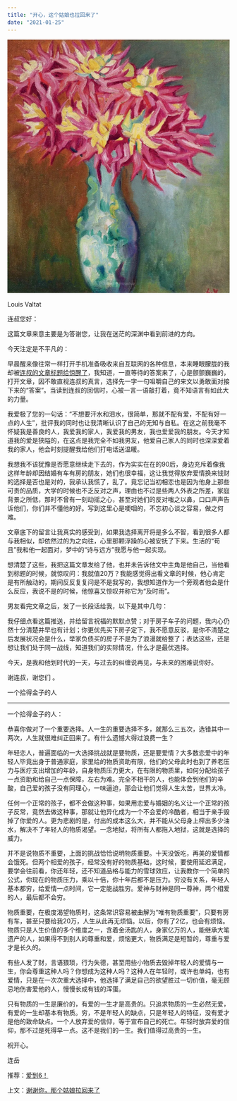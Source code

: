 ```yaml
---
title: "开心，这个姑娘也拉回来了"
date: "2021-01-25"
---
```


![连岳文章](images/连岳文章picture-27.jpg)

Louis Valtat  

  

连叔您好：

  

这篇文章来意主要是为答谢您，让我在迷茫的深渊中看到前进的方向。

  

今天注定是不平凡的：

  

早晨醒来像往常一样打开手机准备吸收来自互联网的各种信息，本来睡眼朦胧的我却被[连叔的文章标题给惊醒了](http://mp.weixin.qq.com/s?__biz=MjM5NDU0Mjk2MQ==&mid=2651675949&idx=1&sn=6683ae68503078e33d86a3ff94c2cf26&chksm=bd7fd9338a08502520235cae01c5b0bda3757c6a69e1fd9a4f315914e6fd72634ea5b3bd1c8f&scene=21#wechat_redirect)，我知道，一直等待的答案来了，心是颤颤巍巍的，打开文章，因不敢直视连叔的真言，选择先一字一句咀嚼自己的来文以勇敢面对接下来的“答案”。当读到连叔的回信时，心被一言一语敲打着，竟不知语言有如此大的力量。

  

我爱极了您的一句话：“不想要汗水和泪水，很简单，那就不配有爱，不配有好一点的人生”，批评我的同时也让我清晰认识了自己的无知与自私。在这之前我毫不怀疑我是善良的人，我爱我的家人，我爱我的男友，我也爱爱我的朋友。今天才知道我的爱是狭隘的，在这点是我完全不如我男友，他爱自己家人的同时也深深爱着我的家人，他会时刻提醒我给他们打电话送温暖。

  

我想我不该犹豫是否愿意继续走下去的，作为实实在在的90后，身边充斥着像我这样年龄却因结婚有车有房的朋友，她们也很幸福，这让我觉得放弃爱情换来钱财的选择是否也是对的，我承认我慌了，乱了。竟忘记当初相恋也是因为他身上那些可贵的品质，大学的时候也不乏反对之声，理由也不过是些两人外表之所差，家庭背景之所低，那时不曾有一刻动摇之心，甚至对她们的反对嗤之以鼻，口口声声告诉他们，你们并不懂他的好。写到这里心是哽咽的，不忘初心谈之容易，做之何难。

  

文章底下的留言让我真实的感受到，如果我选择离开将是多么不智，看到很多人都与我相似，却依然过的为之向往，心里那颗浮躁的心被安抚了下来。生活的“苟且”我和他一起面对，梦中的“诗与远方”我愿与他一起实现。

  

想清楚了这些，我把这篇文章发给了他，也并未告诉他文中主角是他自己，当他看到标题的时候，就惊叹问：我就值20万？我能感觉得出看文章的时候，他心肯定是有所触动的，期间反反复复问是不是我写的，我想知道作为一个旁观者他会是什么反应，我说不是的时候，他惊喜又惊叹并称它为“及时雨”。

  

男友看完文章之后，发了一长段话给我，以下是其中几句：

  

我仔细点看这篇推送，并给留言祝福的默默点赞；对于房子车子的问题，我内心仍然十分清楚并早也有计划；你更优先买下房子定下，我不愿意反驳，是你不清楚之后发展状况会是什么，举家负债买的房子不是为了浪漫就给整了；表达这些，还是想让我们处于同一战线，知道我们的实际情况，什么才是最优选择。

  

今天，是我和他划时代的一天，与过去的纠缠说再见，与未来的困难说你好。

  

谢连叔，谢您们 。

  

一个拾得金子的人

  

* * *

  

一个拾得金子的人：

  

恭喜你做对了一个重要选择。人一生的重要选择不多，就那么三五次，选错其中一两次，人生就很难纠正回来了。有什么遗憾大得过浪费一生？

  

年轻恋人，普遍面临的一大选择挑战就是要物质，还是要爱情？大多数恋爱中的年轻人毕竟出身于普通家庭，家里给的物质资助有限，他们的父母此时也到了养老压力与医疗支出增加的年龄，自身物质压力更大，在有限的物质里，如何分配给孩子一点资助和给自己一点保障，左右为难。完全不相干的人，也能体会到他们的辛酸，自己爱的孩子没有同理心，一味逼迫，那会让他们觉得人生太苦，世界太冷。

  

任何一个正常的孩子，都不会做这种事，如果用恋爱与婚姻的名义让一个正常的孩子反常，竟然去做这种事，那就让他异化成为一个不会爱的冷酷者，相当于亲手毁掉了你爱的人。更为悲剧的是，付出的成本这么大，并不能从父母身上榨出多少油水，解决不了年轻人的物质渴望。一念地狱，将所有人都拖入地狱，这就是选择的威力。

  

并不是说物质不重要，上面的挑战恰恰说明物质重要。十天没饭吃，再美的爱情都会饿死。但两个相爱的孩子，经常没有好的物质基础，这时候，要使用延迟满足，要学会往前看，你还年轻，还不知道品格与能力的雪球效应，让我教你一个简单的公式，你现在的物质压力，乘以十倍，你十年后都不是压力。穷没有关系，年轻人基本都穷，给爱情一点时间，它一定能战胜穷。爱神与财神是同一尊神，两个相爱的人，最后都不会穷。

  

物质重要，在极度渴望物质时，这条常识容易被曲解为“唯有物质重要”，只要有房有车，甚至只要给我20万，人生从此再无烦恼。以后，你有了2亿，也会有烦恼。物质只是人生价值的多个维度之一，含着金汤匙的人，身家亿万的人，能继承大笔遗产的人，如果得不到别人的尊重和爱，烦恼更大，物质满足是短暂的，尊重与爱才是长久的。

  

有些人发了财，言语猥琐，行为失德，甚至用些小物质去毁掉年轻人的爱情与一生，你会尊重这种人吗？你想成为这种人吗？这种人在年轻时，或许也单纯，也有爱情，只是在一次次重大选择中，他选择了满足自己的欲望胜过一切价值，毫无顾忌地伤害爱他的人，慢慢长成有钱的浑蛋。

  

只有物质的一生是廉价的，有爱的一生才是高贵的。只追求物质的一生必然无爱，有爱的一生却基本有物质。穷，不是年轻人的缺点，只是年轻人的特征，没有爱才是他的致命缺点。一个人放弃爱的信仰，等于宣布自己的死亡。年轻时放弃爱的信仰，那不过是死得早一点。这不是我们的一生。我们值得过高贵的一生。

  

祝开心。

  

连岳

  

推荐：[爱到6！](http://mp.weixin.qq.com/s?__biz=MjM5NDU0Mjk2MQ==&mid=2651672292&idx=2&sn=06825c45bb5845f8219931cc399935ff&chksm=bd7fcafa8a0843ecf043436aa110ba6cc65582662325564a54cc877397f694880856fc97af30&scene=21#wechat_redirect)  

上文：[谢谢你，那个姑娘拉回来了](http://mp.weixin.qq.com/s?__biz=MjM5NDU0Mjk2MQ==&mid=2651675332&idx=1&sn=8e30ec26d05c228b418fb25c7a343cd0&chksm=bd7fdeda8a0857cc12c0db2046a6a2870f625f562bfa057de5ed2a5f15a7a7f7054de92dd775&scene=21#wechat_redirect)
